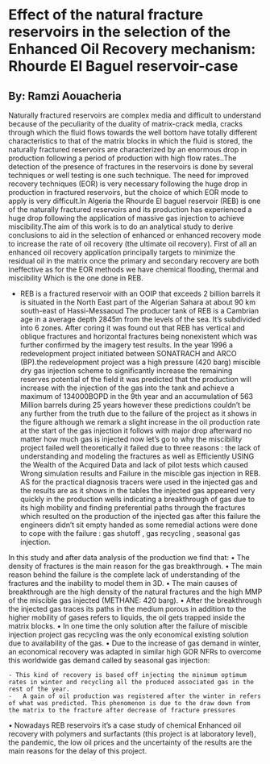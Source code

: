 # Effect of the natural fracture reservoirs in the selection of the Enhanced Oil Recovery mechanism: Rhourde El Baguel reservoir-case
## By: Ramzi Aouacheria 
Naturally fractured reservoirs are complex media and difficult to understand because of the peculiarity of the duality of matrix-crack media, cracks through which the fluid flows towards the well bottom have totally different characteristics to that of the matrix blocks in which the fluid is stored, the naturally fractured reservoirs are characterized by an enormous drop in production following a period of production with high flow rates..The detection of the presence of fractures in the reservoirs is done by several techniques or well testing is one such technique. The need for improved recovery techniques (EOR) is very necessary following the huge drop in production in fractured reservoirs, but the choice of which EOR mode to apply is very difficult.In Algeria the Rhourde El baguel reservoir (REB) is one of the naturally fractured reservoirs and its production has experienced a huge drop following the application of massive gas injection to achieve miscibility.The aim of this work is to do an analytical study to derive conclusions to aid in the selection of enhanced or enhanced recovery mode to increase the rate of oil recovery (the ultimate oil recovery).
First of all an enhanced oil recovery application principally targets to minimize the residual oil in the matrix once the primary and secondary recovery are both ineffective as for the EOR methods we have chemical flooding, thermal and miscibility Which is the one done in REB.

- REB is a fractured reservoir with an OOIP that exceeds 2 billion barrels it is situated in the North East part of the Algerian Sahara at about 90 km south-east of Hassi-Messaoud The producer tank of REB is a Cambrian age in a average depth 2845m  from the levels of the sea. It’s subdivided into 6 zones. After coring it was found out that REB has vertical and oblique fractures and horizontal fractures being nonexistent which was further confirmed by the imagery test results. In the year 1996 a redevelopment project initiated between SONATRACH and ARCO (BP).the redevelopment project was a high pressure (420 barg) miscible dry gas injection scheme to significantly increase the remaining reserves potential of the field it was predicted that the production will increase with the injection of the gas into the tank and achieve a maximum of 134000BOPD in the 9th year and an accumulation of 563 
Million barrels during 25 years however these predictions couldn’t be any further from the truth due to the failure of the project as it shows in the figure although we remark a slight increase in the oil production rate at the start of the gas injection it follows with major drop afterward no matter how much gas is injected now let’s go to why the miscibility project failed well theoretically it failed due to three reasons : the lack of understanding and modeling the fractures as well as Efficiently USING the Wealth of the Acquired Data and lack of pilot tests which caused Wrong simulation results and Failure in the miscible gas injection in REB. AS for the practical diagnosis tracers were used in the injected gas and the results are as it shows in the tables the injected gas appeared very quickly in the production wells indicating a breakthrough of gas due to its high mobility and finding preferential paths through the fractures which resulted on the production of the injected gas after this failure the engineers didn’t sit empty handed as some remedial actions were done to cope with the failure : gas shutoff , gas recycling , seasonal gas injection.

In this study and after data analysis of the production we find that:
•	The density of fractures is the main reason for the gas breakthrough.
•	The main reason behind the failure is the complete lack of understanding of the fractures and the inability to model them in 3D.
•	The main causes of breakthrough are the high density of the natural fractures and the high MMP of the miscible gas injected (METHANE: 420 barg).
•	After the breakthrough the injected gas traces its paths in the medium porous in addition to the higher mobility of gases refers to liquids, the oil gets trapped inside the matrix blocks.
•	In one time the only solution after the failure of miscible injection project gas recycling was the only economical existing solution due to availability of the gas.
•	Due to the increase of gas demand in winter, an economical recovery was adapted in similar high GOR NFRs to overcome this worldwide gas demand called by seasonal gas injection:

    - This kind of recovery is based off injecting the minimum optimum rates in winter and recycling all the produced associated gas in the rest of the year.
    -	A gain of oil production was registered after the winter in refers of what was predicted. This phenomenon is due to the draw down from the matrix to the fracture after decrease of fracture pressures
	
• Nowadays REB reservoirs it’s a case study of chemical Enhanced oil recovery with polymers and surfactants (this project is at laboratory level), the pandemic, the low oil prices and the uncertainty of the results are the main reasons for the delay of this project.





